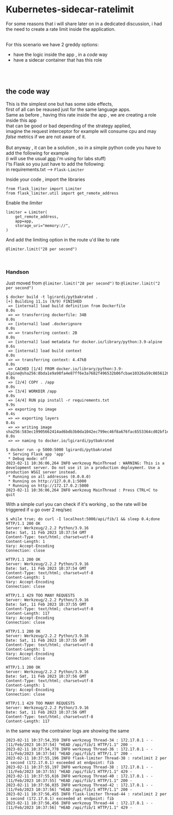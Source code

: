 # Kubernetes-sidecar-ratelimit

For some reasons that i will share later on in a dedicated discussion, i had the need to create a rate limit inside the application.   
<br>

For this scenario we have 2 greddy options:  
- have the logic inside the app , in a *code* way  
- have a sidecar container that has this role
<br>
<br>

## the code way  

This is the simplest one but has some side effects,  
first of all can be reaused just for the same language apps.  
Same as before , having this rate inside the app , we are creating a role inside this app  
that can be good or bad depending of the strategy applied,  
imagine the request interceptor for example will consume cpu and may *false* metrics if we are not aware of it.  
<br>
But anyway , it can be a solution , so in a simple python code you have to add the following for example  
(i will use the usual [app](https://github.com/lorenzogirardi/py-test-backend/tree/ratelimit/docker) i'm using for labs stuff)
<br>
I'ts Flask so you just have to add the following:  
in requirements.txt  --> ```Flask-Limiter```  

Inside your code , import the libraries  
```
from flask_limiter import Limiter
from flask_limiter.util import get_remote_address
```

Enable the *limiter*  
```
limiter = Limiter(
	get_remote_address,
	app=app,
	storage_uri="memory://",
)
```  

And add the limiting option in the route u'd like to rate  
```
@limiter.limit("28 per second")
```
<br>

### Handson  
Just moved from 
```@limiter.limit("28 per second")``` to ```@limiter.limit("2 per second")```   

```
$ docker build -t lgirardi/pytbakrated .
[+] Building 11.1s (9/9) FINISHED
 => [internal] load build definition from Dockerfile                                                                                                                                                                                     0.0s
 => => transferring dockerfile: 34B                                                                                                                                                                                                      0.0s
 => [internal] load .dockerignore                                                                                                                                                                                                        0.0s
 => => transferring context: 2B                                                                                                                                                                                                          0.0s
 => [internal] load metadata for docker.io/library/python:3.9-alpine                                                                                                                                                                     0.6s
 => [internal] load build context                                                                                                                                                                                                        0.0s
 => => transferring context: 4.47kB                                                                                                                                                                                                      0.0s
 => CACHED [1/4] FROM docker.io/library/python:3.9-alpine@sha256:8bda1e9a98fa4e87ff6e3a7682f496532b06fcbae10326a59c8656126051d4df                                                                                                        0.0s
 => [2/4] COPY . /app                                                                                                                                                                                                                    0.0s
 => [3/4] WORKDIR /app                                                                                                                                                                                                                   0.0s
 => [4/4] RUN pip install -r requirements.txt                                                                                                                                                                                            9.9s
 => exporting to image                                                                                                                                                                                                                   0.4s
 => => exporting layers                                                                                                                                                                                                                  0.4s
 => => writing image sha256:583ec19905662414ad6bdb3b0da1042ec799ec46f8a676fac6553364cd02bf1e                                                                                                                                             0.0s
 => => naming to docker.io/lgirardi/pytbakrated
 ```   

```
$ docker run -p 5000:5000 lgirardi/pytbakrated
 * Serving Flask app 'app'
 * Debug mode: off
2023-02-11 10:36:06,264 INFO werkzeug MainThread : WARNING: This is a development server. Do not use it in a production deployment. Use a production WSGI server instead.
 * Running on all addresses (0.0.0.0)
 * Running on http://127.0.0.1:5000
 * Running on http://172.17.0.2:5000
2023-02-11 10:36:06,264 INFO werkzeug MainThread : Press CTRL+C to quit
```   


With a simple curl you can check if it's working , so the rate will be triggered if u go over 2 req/sec   
```
$ while true; do curl -I localhost:5000/api/fib/1 && sleep 0.4;done
HTTP/1.1 200 OK
Server: Werkzeug/2.2.2 Python/3.9.16
Date: Sat, 11 Feb 2023 10:37:54 GMT
Content-Type: text/html; charset=utf-8
Content-Length: 1
Vary: Accept-Encoding
Connection: close

HTTP/1.1 200 OK
Server: Werkzeug/2.2.2 Python/3.9.16
Date: Sat, 11 Feb 2023 10:37:54 GMT
Content-Type: text/html; charset=utf-8
Content-Length: 1
Vary: Accept-Encoding
Connection: close

HTTP/1.1 429 TOO MANY REQUESTS
Server: Werkzeug/2.2.2 Python/3.9.16
Date: Sat, 11 Feb 2023 10:37:55 GMT
Content-Type: text/html; charset=utf-8
Content-Length: 117
Vary: Accept-Encoding
Connection: close

HTTP/1.1 200 OK
Server: Werkzeug/2.2.2 Python/3.9.16
Date: Sat, 11 Feb 2023 10:37:55 GMT
Content-Type: text/html; charset=utf-8
Content-Length: 1
Vary: Accept-Encoding
Connection: close

HTTP/1.1 200 OK
Server: Werkzeug/2.2.2 Python/3.9.16
Date: Sat, 11 Feb 2023 10:37:56 GMT
Content-Type: text/html; charset=utf-8
Content-Length: 1
Vary: Accept-Encoding
Connection: close

HTTP/1.1 429 TOO MANY REQUESTS
Server: Werkzeug/2.2.2 Python/3.9.16
Date: Sat, 11 Feb 2023 10:37:56 GMT
Content-Type: text/html; charset=utf-8
Content-Length: 117
```  

in the same way the contrainer logs are showing the same  
```
2023-02-11 10:37:54,359 INFO werkzeug Thread-34 : 172.17.0.1 - - [11/Feb/2023 10:37:54] "HEAD /api/fib/1 HTTP/1.1" 200 -
2023-02-11 10:37:54,778 INFO werkzeug Thread-36 : 172.17.0.1 - - [11/Feb/2023 10:37:54] "HEAD /api/fib/1 HTTP/1.1" 200 -
2023-02-11 10:37:55,196 INFO flask-limiter Thread-38 : ratelimit 2 per 1 second (172.17.0.1) exceeded at endpoint: fib
2023-02-11 10:37:55,197 INFO werkzeug Thread-38 : 172.17.0.1 - - [11/Feb/2023 10:37:55] "HEAD /api/fib/1 HTTP/1.1" 429 -
2023-02-11 10:37:55,616 INFO werkzeug Thread-40 : 172.17.0.1 - - [11/Feb/2023 10:37:55] "HEAD /api/fib/1 HTTP/1.1" 200 -
2023-02-11 10:37:56,035 INFO werkzeug Thread-42 : 172.17.0.1 - - [11/Feb/2023 10:37:56] "HEAD /api/fib/1 HTTP/1.1" 200 -
2023-02-11 10:37:56,455 INFO flask-limiter Thread-44 : ratelimit 2 per 1 second (172.17.0.1) exceeded at endpoint: fib
2023-02-11 10:37:56,456 INFO werkzeug Thread-44 : 172.17.0.1 - - [11/Feb/2023 10:37:56] "HEAD /api/fib/1 HTTP/1.1" 429 -
```


